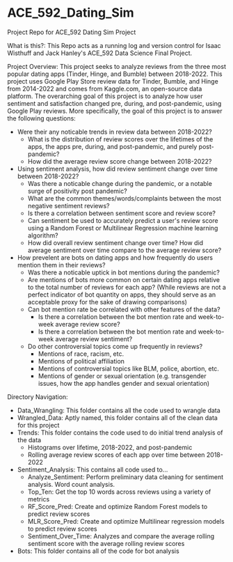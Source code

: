 # ACE_592_Dating_Sim
Project Repo for ACE_592 Dating Sim Project

What is this?:
This Repo acts as a running log and version control for Isaac Wisthuff and Jack Hanley's ACE_592 Data Science Final Project. 

Project Overview: This project seeks to analyze reviews from the three most popular dating apps (Tinder, Hinge, and Bumble) between 2018-2022. This project uses Google Play Store review data for Tinder, Bumble, and Hinge from 2014-2022 and comes from Kaggle.com, an open-source data platform. The overarching goal of this project is to analyze how user sentiment and satisfaction changed pre, during, and post-pandemic, using Google Play reviews. More specifically, the goal of this project is to answer the following questions:   

- Were their any noticable trends in review data between 2018-2022? 
  - What is the distribution of review scores over the lifetimes of the apps, the apps pre, during, and post-pandemic, and purely post-pandemic?
  - How did the average review score change between 2018-2022? 
- Using sentiment analysis, how did review sentiment change over time between 2018-2022? 
  - Was there a noticable change during the pandemic, or a notable surge of positivity post pandemic?
  - What are the common themes/words/complaints between the most negative sentiment reviews?
  - Is there a correlation between sentiment score and review score? 
  - Can sentiment be used to accurately predict a user's review score using a Random Forest or Multilinear Regression machine learning algorithm? 
  - How did overall review sentiment change over time? How did average sentiment over time compare to the average review score? 
- How prevelent are bots on dating apps and how frequently do users mention them in their reviews? 
  - Was there a noticable uptick in bot mentions during the pandemic? 
  - Are mentions of bots more common on certain dating apps relative to the total number of reviews for each app? (While reviews are not a perfect indicator of bot quantity on apps, they should serve as an acceptable proxy for the sake of drawing comparisons)
  - Can bot mention rate be correlated with other features of the data?
    - Is there a correlation between the bot mention rate and week-to-week average review score? 
    - Is there a correlation between the bot mention rate and week-to-week average review sentiment?
  - Do other controversial topics come up frequently in reviews? 
    - Mentions of race, racism, etc.
    - Mentions of political affiliation
    - Mentions of controversial topics like BLM, police, abortion, etc.
    - Mentions of gender or sexual orientation (e.g. transgender issues, how the app handles gender and sexual orientation)  

Directory Navigation: 

- Data_Wrangling: This folder contains all the code used to wrangle data
- Wrangled_Data: Aptly named, this folder contains all of the clean data for this project 
- Trends: This folder contains the code used to do initial trend analysis of the data
  - Histograms over lifetime, 2018-2022, and post-pandemic
  - Rolling average review scores of each app over time between 2018-2022
- Sentiment_Analysis: This contains all code used to... 
  - Analyze_Sentiment: Perform preliminary data cleaning for sentiment analysis. Word count analysis. 
  - Top_Ten: Get the top 10 words across reviews using a variety of metrics 
  - RF_Score_Pred: Create and optimize Random Forest models to predict review scores 
  - MLR_Score_Pred: Create and optimize Multilinear regression models to predict review scores
  - Sentiment_Over_Time: Analyzes and compare the average rolling sentiment score with the average rolling review scores
- Bots: This folder contains all of the code for bot analysis

